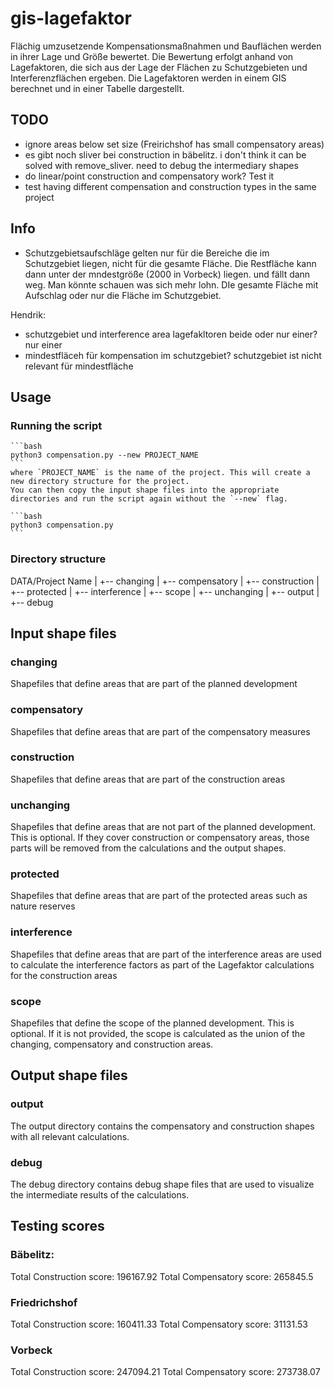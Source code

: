 # gis-lagefaktor

Flächig umzusetzende Kompensationsmaßnahmen und Bauflächen werden in ihrer Lage und Größe bewertet. Die Bewertung erfolgt anhand von Lagefaktoren, die sich aus der Lage der Flächen zu Schutzgebieten und Interferenzflächen ergeben. Die Lagefaktoren werden in einem GIS berechnet und in einer Tabelle dargestellt.

## TODO

- ignore areas below set size (Freirichshof has small compensatory areas)
- es gibt noch sliver bei construction in bäbelitz. i don't think it can be solved with remove_sliver. need to debug the intermediary shapes
- do linear/point construction and compensatory work? Test it
- test having different compensation and construction types in the same project

## Info

- Schutzgebietsaufschläge gelten nur für die Bereiche die im Schutzgebiet liegen, nicht für die gesamte Fläche.
  Die Restfläche kann dann unter der mndestgröße (2000 in Vorbeck) liegen. und fällt dann weg. Man könnte schauen was sich mehr lohn. DIe gesamte Fläche mit Aufschlag oder nur die Fläche im Schutzgebiet.

Hendrik:

- schutzgebiet und interference area lagefakltoren beide oder nur einer? nur einer
- mindestfläceh für kompensation im schutzgebiet? schutzgebiet ist nicht relevant für mindestfläche

## Usage

### Running the script

    ```bash
    python3 compensation.py --new PROJECT_NAME
    ```
    where `PROJECT_NAME` is the name of the project. This will create a new directory structure for the project.
    You can then copy the input shape files into the appropriate directories and run the script again without the `--new` flag.

    ```bash
    python3 compensation.py
    ```

### Directory structure

DATA/Project Name
|
+-- changing
|
+-- compensatory
|
+-- construction
|
+-- protected
|
+-- interference
|
+-- scope
|
+-- unchanging
|
+-- output
|
+-- debug

## Input shape files

### changing

Shapefiles that define areas that are part of the planned development

### compensatory

Shapefiles that define areas that are part of the compensatory measures

### construction

Shapefiles that define areas that are part of the construction areas

### unchanging

Shapefiles that define areas that are not part of the planned development. This is optional. If they cover construction or compensatory areas, those parts will be removed from the calculations and the output shapes.

### protected

Shapefiles that define areas that are part of the protected areas such as nature reserves

### interference

Shapefiles that define areas that are part of the interference areas are used to calculate the interference factors as part of the Lagefaktor calculations for the construction areas

### scope

Shapefiles that define the scope of the planned development. This is optional. If it is not provided, the scope is calculated as the union of the changing, compensatory and construction areas.

## Output shape files

### output

The output directory contains the compensatory and construction shapes with all relevant calculations.

### debug

The debug directory contains debug shape files that are used to visualize the intermediate results of the calculations.

## Testing scores

### Bäbelitz:

Total Construction score: 196167.92
Total Compensatory score: 265845.5

### Friedrichshof

Total Construction score: 160411.33
Total Compensatory score: 31131.53

### Vorbeck

Total Construction score: 247094.21
Total Compensatory score: 273738.07

